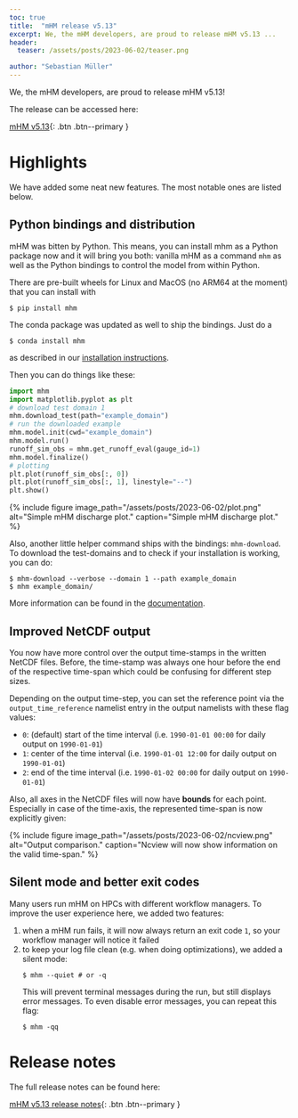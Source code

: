```yaml
---
toc: true
title:  "mHM release v5.13"
excerpt: We, the mHM developers, are proud to release mHM v5.13 ...
header:
  teaser: /assets/posts/2023-06-02/teaser.png

author: "Sebastian Müller"
---
```


We, the mHM developers, are proud to release mHM v5.13!

The release can be accessed here:

[mHM v5.13](https://git.ufz.de/mhm/mhm/-/releases/v5.13.0){: .btn .btn--primary }


# Highlights

We have added some neat new features. The most notable ones are listed below.


## Python bindings and distribution

mHM was bitten by Python. This means, you can install mhm as a Python package now and it will bring you both:
vanilla mHM as a command `mhm` as well as the Python bindings to control the model from within Python.

There are pre-built wheels for Linux and MacOS (no ARM64 at the moment) that you can install with
```
$ pip install mhm
```

The conda package was updated as well to ship the bindings. Just do a
```
$ conda install mhm
```

as described in our [installation instructions](https://mhm-ufz.org/guides).

Then you can do things like these:
```python
import mhm
import matplotlib.pyplot as plt
# download test domain 1
mhm.download_test(path="example_domain")
# run the downloaded example
mhm.model.init(cwd="example_domain")
mhm.model.run()
runoff_sim_obs = mhm.get_runoff_eval(gauge_id=1)
mhm.model.finalize()
# plotting
plt.plot(runoff_sim_obs[:, 0])
plt.plot(runoff_sim_obs[:, 1], linestyle="--")
plt.show()
```

{% include figure image_path="/assets/posts/2023-06-02/plot.png" alt="Simple mHM discharge plot." caption="Simple mHM discharge plot." %}

Also, another little helper command ships with the bindings: `mhm-download`.
To download the test-domains and to check if your installation is working, you can do:
```
$ mhm-download --verbose --domain 1 --path example_domain
$ mhm example_domain/
```

More information can be found in the [documentation](https://mhm.pages.ufz.de/mhm/stable/md_pybind__r_e_a_d_m_e.html).


## Improved NetCDF output

You now have more control over the output time-stamps in the written NetCDF files.
Before, the time-stamp was always one hour before the end of the respective time-span which could be confusing for different step sizes.

Depending on the output time-step, you can set the reference point via the `output_time_reference` namelist entry in the output namelists with these flag values:

- `0`: (default) start of the time interval (i.e. `1990-01-01 00:00` for daily output on `1990-01-01`)
- `1`: center of the time interval (i.e. `1990-01-01 12:00` for daily output on `1990-01-01`)
- `2`: end of the time interval (i.e. `1990-01-02 00:00` for daily output on `1990-01-01`)

Also, all axes in the NetCDF files will now have **bounds** for each point.
Especially in case of the time-axis, the represented time-span is now explicitly given:

{% include figure image_path="/assets/posts/2023-06-02/ncview.png" alt="Output comparison." caption="Ncview will now show information on the valid time-span." %}


## Silent mode and better exit codes

Many users run mHM on HPCs with different workflow managers. To improve the user experience here, we added two features:

1. when a mHM run fails, it will now always return an exit code `1`, so your workflow manager will notice it failed
2. to keep your log file clean (e.g. when doing optimizations), we added a silent mode:
   ```
   $ mhm --quiet # or -q
   ```
   This will prevent terminal messages during the run, but still displays error messages. To even disable error messages, you can repeat this flag:
   ```
   $ mhm -qq
   ```


# Release notes

The full release notes can be found here:

[mHM v5.13 release notes](https://mhm-ufz.org/about/releases/#mhm-v5130-may-2023){: .btn .btn--primary }
